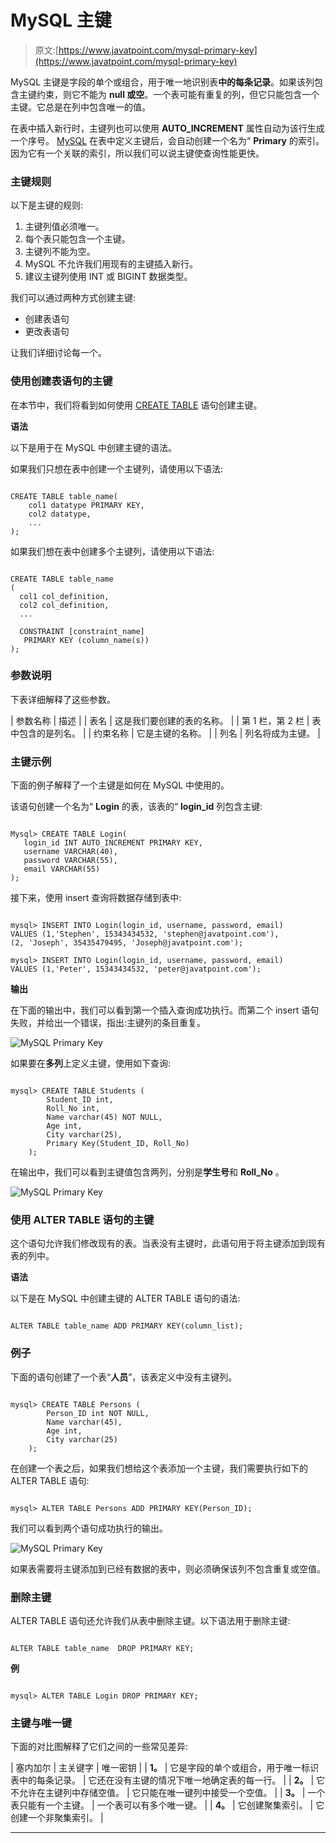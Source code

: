# MySQL 主键

> 原文:[https://www.javatpoint.com/mysql-primary-key](https://www.javatpoint.com/mysql-primary-key)

MySQL 主键是字段的单个或组合，用于唯一地识别表**中的每条记录**。如果该列包含主键约束，则它不能为 **null 或空**。一个表可能有重复的列，但它只能包含一个主键。它总是在列中包含唯一的值。

在表中插入新行时，主键列也可以使用 **AUTO_INCREMENT** 属性自动为该行生成一个序号。 [MySQL](https://www.javatpoint.com/mysql-tutorial) 在表中定义主键后，会自动创建一个名为“ **Primary** 的索引。因为它有一个关联的索引，所以我们可以说主键使查询性能更快。

### 主键规则

以下是主键的规则:

1.  主键列值必须唯一。
2.  每个表只能包含一个主键。
3.  主键列不能为空。
4.  MySQL 不允许我们用现有的主键插入新行。
5.  建议主键列使用 INT 或 BIGINT 数据类型。

我们可以通过两种方式创建主键:

*   创建表语句
*   更改表语句

让我们详细讨论每一个。

### 使用创建表语句的主键

在本节中，我们将看到如何使用 [CREATE TABLE](https://www.javatpoint.com/mysql-create-table) 语句创建主键。

**语法**

以下是用于在 MySQL 中创建主键的语法。

如果我们只想在表中创建一个主键列，请使用以下语法:

```

CREATE TABLE table_name(
    col1 datatype PRIMARY KEY,
    col2 datatype,
    ...
);

```

如果我们想在表中创建多个主键列，请使用以下语法:

```

CREATE TABLE table_name
(
  col1 col_definition,
  col2 col_definition,
  ...

  CONSTRAINT [constraint_name] 
   PRIMARY KEY (column_name(s))
);

```

### 参数说明

下表详细解释了这些参数。

| 参数名称 | 描述 |
| 表名 | 这是我们要创建的表的名称。 |
| 第 1 栏，第 2 栏 | 表中包含的是列名。 |
| 约束名称 | 它是主键的名称。 |
| 列名 | 列名将成为主键。 |

### 主键示例

下面的例子解释了一个主键是如何在 MySQL 中使用的。

该语句创建一个名为“ **Login** 的表，该表的“ **login_id** 列包含主键:

```

Mysql> CREATE TABLE Login(
   login_id INT AUTO_INCREMENT PRIMARY KEY,
   username VARCHAR(40),
   password VARCHAR(55),
   email VARCHAR(55)
);

```

接下来，使用 insert 查询将数据存储到表中:

```

mysql> INSERT INTO Login(login_id, username, password, email) 
VALUES (1,'Stephen', 15343434532, 'stephen@javatpoint.com'), 
(2, 'Joseph', 35435479495, 'Joseph@javatpoint.com');

mysql> INSERT INTO Login(login_id, username, password, email) 
VALUES (1,'Peter', 15343434532, 'peter@javatpoint.com');

```

**输出**

在下面的输出中，我们可以看到第一个插入查询成功执行。而第二个 insert 语句失败，并给出一个错误，指出:主键列的条目重复。

![MySQL Primary Key](../Images/74fb63a4d89a58de159120e92079af24.png)

如果要在**多列**上定义主键，使用如下查询:

```

mysql> CREATE TABLE Students (
		Student_ID int, 
		Roll_No int,
		Name varchar(45) NOT NULL, 
		Age int, 
		City varchar(25),
		Primary Key(Student_ID, Roll_No)
	);

```

在输出中，我们可以看到主键值包含两列，分别是**学生号**和 **Roll_No** 。

![MySQL Primary Key](../Images/64d2406abdc6f5a641a8be490846b678.png)

### 使用 ALTER TABLE 语句的主键

这个语句允许我们修改现有的表。当表没有主键时，此语句用于将主键添加到现有表的列中。

**语法**

以下是在 MySQL 中创建主键的 ALTER TABLE 语句的语法:

```

ALTER TABLE table_name ADD PRIMARY KEY(column_list);

```

### 例子

下面的语句创建了一个表“**人员**”，该表定义中没有主键列。

```

mysql> CREATE TABLE Persons (
		Person_ID int NOT NULL, 
		Name varchar(45), 
		Age int, 
		City varchar(25)
	);

```

在创建一个表之后，如果我们想给这个表添加一个主键，我们需要执行如下的 ALTER TABLE 语句:

```

mysql> ALTER TABLE Persons ADD PRIMARY KEY(Person_ID);

```

我们可以看到两个语句成功执行的输出。

![MySQL Primary Key](../Images/2199e87d3b06905aaadb7ead79c064bc.png)

如果表需要将主键添加到已经有数据的表中，则必须确保该列不包含重复或空值。

### 删除主键

ALTER TABLE 语句还允许我们从表中删除主键。以下语法用于删除主键:

```

ALTER TABLE table_name  DROP PRIMARY KEY;

```

**例**

```

mysql> ALTER TABLE Login DROP PRIMARY KEY;

```

### 主键与唯一键

下面的对比图解释了它们之间的一些常见差异:

| 塞内加尔 | 主关键字 | 唯一密钥 |
| **1。** | 它是字段的单个或组合，用于唯一标识表中的每条记录。 | 它还在没有主键的情况下唯一地确定表的每一行。 |
| **2。** | 它不允许在主键列中存储空值。 | 它只能在唯一键列中接受一个空值。 |
| **3。** | 一个表只能有一个主键。 | 一个表可以有多个唯一键。 |
| **4。** | 它创建聚集索引。 | 它创建一个非聚集索引。 |

* * *